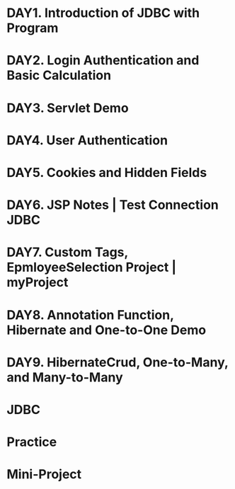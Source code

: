 # DAY1. Introduction of JDBC with Program
# DAY2. Login Authentication and Basic Calculation
# DAY3. Servlet Demo
# DAY4. User Authentication
# DAY5. Cookies and Hidden Fields
# DAY6. JSP Notes | Test Connection JDBC
# DAY7. Custom Tags, EpmloyeeSelection Project | myProject
# DAY8. Annotation Function, Hibernate and One-to-One Demo
# DAY9. HibernateCrud, One-to-Many, and Many-to-Many
# JDBC
# Practice 
# Mini-Project
